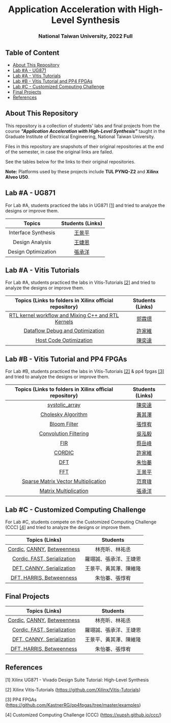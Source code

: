 <h1 align="center">Application Acceleration with High-Level Synthesis</h1>

<h3 align="center">National Taiwan University, 2022 Full</h3>



## Table of Content

- [About This Repository](#about-this-repository)
- [Lab #A - UG871](#lab-a---ug871)
- [Lab #A - Vitis Tutorials](#lab-A---vitis-tutorials)
- [Lab #B - Vitis Tutorial and PP4 FPGAs](#lab-B---vitis-tutorial-and-pp4-fpgas)
- [Lab #C - Customized Computing Challenge](#lab-c---customized-computing-challenge)
- [Final Projects](#final-projects)
- [References](#references)



## About This Repository

This repository is a collection of students' labs and final projects from the course ***"Application Acceleration with High-Level Synthesis"*** taught in the Graduate Institute of Electrical Engineering, National Taiwan University.

Files in this repository are snapshots of their original repositories at the end of the semester, in case the original links are failed. 

See the tables below for the links to their original repositories.

**Note:** Platforms used by these projects include **TUL PYNQ-Z2** and **Xilinx Alveo U50**.



## Lab #A - UG871

For Lab #A, students practiced the labs in UG871 [[1]](#[1]) and tried to analyze the designs or improve them.

|             Topics              |                       Students (Links)                       |
| :-----------------------------: | :----------------------------------------------------------: |
|       Interface Synthesis       |      [王景平](https://github.com/lspss9950101/HLS-LabA-Interface-Synthesis)      |
|         Design Analysis         | [王婕恩](https://github.com/chiehenwang/HLS) |
|       Design Optimization       |   [張承洋](https://github.com/b04901056/AAHLS_LabA)   |



## Lab #A - Vitis Tutorials

For Lab #A, students practiced the labs in Vitis-Tutorials [[2]](#[2]) and tried to analyze the designs or improve them.

|   Topics (Links to folders in Xilinx official repository)    |                       Students (Links)                       |
| :----------------------------------------------------------: | :----------------------------------------------------------: |
| [RTL kernel workflow and Mixing C++ and RTL Kernels](https://github.com/Xilinx/Vitis-Tutorials/tree/2022.1/Hardware_Acceleration/Feature_Tutorials/02-mixing-c-rtl-kernels) | [郭霖璟](https://github.com/alankuo04/AAHLS_LabA) |
| [Dataflow Debug and Optimization](https://github.com/Xilinx/Vitis-Tutorials/tree/2022.1/Hardware_Acceleration/Feature_Tutorials/03-dataflow_debug_and_optimization) |       [許家維](https://github.com/Jarwy/2022HLS_LabA)        |
| [Host Code Optimization](https://github.com/Xilinx/Vitis-Tutorials/tree/2022.1/Hardware_Acceleration/Design_Tutorials/07-host-code-opt) | [陳奕達](https://github.com/poppin-mice/LabA_Host_Code_Optimization.git) |

## Lab #B - Vitis Tutorial and PP4 FPGAs

For Lab #B, students practiced the labs in Vitis-Tutorials [[2]](#[2]) & pp4 fpgas [[3]](#[3]) and tried to analyze the designs or improve them.

|          Topics (Links to folders in Xilinx official repository)          |                       Students (Links)                       |
| :----------------------------------------------------------: | :----------------------------------------------------------: |
| [systolic_array](https://github.com/Xilinx/Vitis_Accel_Examples/tree/master/cpp_kernels/systolic_array) | [陳奕達](https://github.com/poppin-mice/LabB_Systolic_Array) |
| [Cholesky Algorithm](https://github.com/Xilinx/Vitis-Tutorials/tree/2021.2/Hardware_Acceleration/Design_Tutorials/06-cholesky-accel) | [黃其澤](https://github.com/ChiTseHuang/LabB_Cholesky_Algorithm/tree/master) |
| [Bloom Filter](https://github.com/Xilinx/Vitis-Tutorials/tree/2022.1/Hardware_Acceleration/Design_Tutorials/02-bloom) | [張惇宥](https://github.com/Chang-Tun-Yu/AAHLS-LAB-B) |
| [Convolution Filtering](https://github.com/Xilinx/Vitis-Tutorials/blob/2022.1/Hardware_Acceleration/Design_Tutorials/01-convolution-tutorial/README.md) | [吳泓毅](https://github.com/Anderson-Wu/AAHLS_LAB_B) | 
|           [FIR](https://pp4fpgas.readthedocs.io/en/latest/project1.html)            |    [蔡岳峰](https://github.com/yuehfeng1114/2022HLS-LAB-B-FIR-design)     |
|          [CORDIC](https://github.com/KastnerRG/Read_the_docs/tree/master/project_files/project2/cordic)          |    [許家維](https://github.com/Jarwy/2022FALL_HLS_LabB)     |
|           [DFT](https://github.com/KastnerRG/Read_the_docs/tree/master/project_files/project3)            |     [朱怡蓁](https://github.com/piggy0622/Lab-B)     |
|  [FFT](https://pp4fpgas.readthedocs.io/en/latest/project4.html)   | [王景平](https://github.com/lspss9950101/HLS-LabB-Fast-Fourier-Transform) |
| [Sparse Matrix Vector Multiplication](https://github.com/KastnerRG/pp4fpgas/tree/master/examples) | [范育瑋]() |
|      [Matrix Multiplication](https://github.com/KastnerRG/Read_the_docs/tree/master/project_files/matrix_mul_dpcpp)       | [張承洋](https://github.com/b04901056/AAHLS_LabB) |

## Lab #C - Customized Computing Challenge

For Lab #C, students compete on the Customized Computing Challenge (CCC) [[4]](#[4]) and tried to analyze the designs or improve them.

|                        Topics (Links)                        |        Students         |
| :----------------------------------------------------------: | :---------------------: |
| [Cordic](https://github.com/yochenglin/HLS_LabC_cordic), [CANNY](https://github.com/yochenglin/HLS_LabC_canny), [Betweenness](https://github.com/yochenglin/HLS_LabC_betweenness) | 林亮昕、林祐丞 |
| [Cordic, FAST, Serialization](https://github.com/alanlo980510/HLS_LabC) | 羅翊誠、張承洋、王婕恩 |
| [DFT, CANNY, Serialization](https://github.com/lspss9950101/HLS-LabC) | 王景平、黃其澤、陳維隆 |
| [DFT, HARRIS, Betweenness](https://github.com/Chang-Tun-Yu/HLS-Team4-LabC) | 朱怡蓁、張惇宥 |


## Final Projects

|                        Topics (Links)                        |        Students         |
| :----------------------------------------------------------: | :---------------------: |
| [Cordic](https://github.com/yochenglin/HLS_LabC_cordic), [CANNY](https://github.com/yochenglin/HLS_LabC_canny), [Betweenness](https://github.com/yochenglin/HLS_LabC_betweenness) | 林亮昕、林祐丞 |
| [Cordic, FAST, Serialization](https://github.com/alanlo980510/HLS_LabC) | 羅翊誠、張承洋、王婕恩 |
| [DFT, CANNY, Serialization](https://github.com/lspss9950101/HLS-LabC) | 王景平、黃其澤、陳維隆 |
| [DFT, HARRIS, Betweenness](https://github.com/Chang-Tun-Yu/HLS-Team4-LabC) | 朱怡蓁、張惇宥 |


## References

<a id="[1]">[1]</a> Xilinx UG871 - Vivado Design Suite Tutorial: High-Level Synthesis

<a id="[2]">[2]</a> Xilinx Vitis-Tutorials (https://github.com/Xilinx/Vitis-Tutorials)

<a id="[3]">[3]</a> PP4 FPGAs (https://github.com/KastnerRG/pp4fpgas/tree/master/examples)

<a id="[4]">[4]</a> Customized Computing Challenge (CCC) (https://xupsh.github.io/ccc/)
